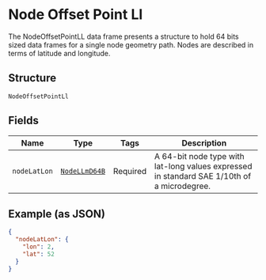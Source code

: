 
# Node Offset Point Ll

The NodeOffsetPointLL data frame presents a structure to hold 64 bits sized data frames for a single node geometry path. Nodes are described in terms of latitude and longitude.

## Structure

`NodeOffsetPointLl`

## Fields

| Name | Type | Tags | Description |
|  --- | --- | --- | --- |
| `nodeLatLon` | [`NodeLLmD64B`](../../doc/models/node-l-lm-d64-b.md) | Required | A 64-bit node type with lat-long values expressed in standard SAE 1/10th of a microdegree. |

## Example (as JSON)

```json
{
  "nodeLatLon": {
    "lon": 2,
    "lat": 52
  }
}
```

